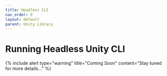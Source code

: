 ```yaml
---
title: Headless CLI
nav_order: 9
layout: default
parent: Unity Library
---
```


# Running Headless Unity CLI

{% include alert type="warning" title="Coming Soon" content="Stay tuned for more details..." %}

